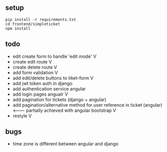 ## setup

```
pip install -r requirements.txt
cd frontend/simpleticket
npm install
```

## todo
- edit create form to handle 'edit mode' V
- create edit route V
- create delete route V
- add form validation V
- add edit/delete buttons to tiket-form V
- add jwt token auth in django
- add authentication service angular
- add login pages angualr V
- add pagination for tickets (django + angular)
- add pagination/alternative method for user reference in ticket (angular)  <--- partially achieved with angular bootstrap V
- restyle V

## bugs
- time zone is different between angular and django